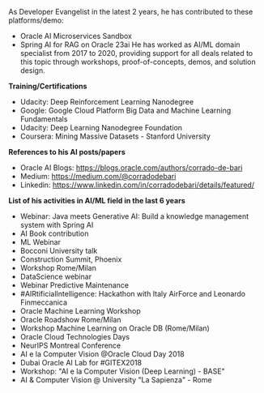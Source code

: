 As Developer Evangelist in the latest 2 years, he has contributed to these platforms/demo:
* Oracle AI Microservices Sandbox
* Spring AI for RAG on Oracle 23ai
He has worked as AI/ML domain specialist from 2017 to 2020, providing support for all deals related to this topic through workshops, proof-of-concepts, demos, and solution design.
 
**Training/Certifications**
* Udacity: Deep Reinforcement Learning Nanodegree
* Google: Google Cloud Platform Big Data and Machine Learning Fundamentals
* Udacity: Deep Learning Nanodegree Foundation
* Coursera: Mining Massive Datasets - Stanford University
 
**References to his AI posts/papers**
* Oracle AI Blogs: https://blogs.oracle.com/authors/corrado-de-bari
* Medium: https://medium.com/@corradodebari
* Linkedin: https://www.linkedin.com/in/corradodebari/details/featured/
 
**List of his activities in AI/ML field in the last 6 years**
* Webinar: Java meets Generative AI: Build a knowledge management system with Spring AI
* AI Book contribution
* ML Webinar
* Bocconi University talk
* Construction Summit, Phoenix
* Workshop Rome/Milan
* DataScience webinar
* Webinar Predictive Maintenance
* #AIRtificialIntelligence: Hackathon with Italy AirForce and Leonardo Finmeccanica
* Oracle Machine Learning Workshop
* Oracle Roadshow Rome/Milan
* Workshop Machine Learning on Oracle DB (Rome/Milan)
* Oracle Cloud Technologies Days
* NeurIPS Montreal Conference
* AI e la Computer Vision @Oracle Cloud Day 2018
* Dubai Oracle AI Lab for #GITEX2018
* Workshop: "AI e la Computer Vision (Deep Learning) - BASE"
* AI & Computer Vision @ University "La Sapienza" - Rome
 
 
